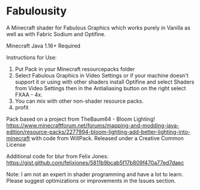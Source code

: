 # Fabulousity
A Minecraft shader for Fabulous Graphics which works purely in Vanilla as well as with Fabric Sodium and Optifine.

Minecraft Java 1.16+ Required

Instructions for Use:
1. Put Pack in your Minecraft resourcepacks folder
2. Select Fabulous Graphics in Video Settings or if your machine doesn't support it or using with other shaders install Optifine and select Shaders from Video Settings then in the Antialiasing button on the right select FXAA - 4x.
3. You can mix with other non-shader resource packs.
4. profit

Pack based on a project from TheBaum64 - Bloom Lighting!
https://www.minecraftforum.net/forums/mapping-and-modding-java-edition/resource-packs/2277994-bloom-lighting-add-better-lighting-into-minecraft with code from WillPack.
Released under a Creative Common License

Additional code for blur from Felix Jones:
https://gist.github.com/felixjones/5811b9bcab5f17b809f470a77ed7daec

Note: I am not an expert in shader programming and have a lot to learn. Please suggest optimizations or improvements in the Issues section.

